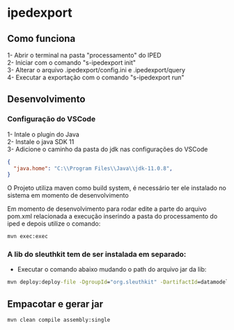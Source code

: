 # ipedexport

## Como funciona

1- Abrir o terminal na pasta "processamento" do IPED  
2- Iniciar com o comando "s-ipedexport init"  
3- Alterar o arquivo .ipedexport/config.ini e .ipedexport/query  
4- Executar a exportação com o comando "s-ipedexport run"  

## Desenvolvimento 

### Configuração do VSCode
1- Intale o plugin do Java  
2- Instale o java SDK 11   
3- Adicione o caminho da pasta do jdk nas configurações do VSCode   
```json
{
  "java.home": "C:\\Program Files\\Java\\jdk-11.0.8",
}
```

O Projeto utiliza maven como build system, é necessário ter ele instalado no sistema em momento de desenvolvimento   

Em momento de desenvolvimento para rodar edite a parte do arquivo pom.xml relacionada a execução inserindo a pasta do processamento do iped e depois utilize o comando:
```bat
mvn exec:exec
```

### A lib do sleuthkit tem de ser instalada em separado:

- Executar o comando abaixo mudando o path do arquivo jar da lib:

```bat
mvn deploy:deploy-file -DgroupId="org.sleuthkit" -DartifactId=datamodel -Dversion="4.6.5" -Durl=file:./local-maven-repo/ -DrepositoryId=local-maven-repo -DupdateReleaseInfo=true -Dfile="%SINFTOOLS%\extras\iped\iped-3.17-snapshot\lib\sleuthkit-4.6.5-p04.jar"
```

## Empacotar e gerar jar

```bat
mvn clean compile assembly:single
```
